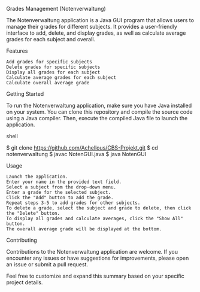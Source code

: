 Grades Management (Notenverwaltung)

The Notenverwaltung application is a Java GUI program that allows users to manage their grades for different subjects. It provides a user-friendly interface to add, delete, and display grades, as well as calculate average grades for each subject and overall.

Features

    Add grades for specific subjects
    Delete grades for specific subjects
    Display all grades for each subject
    Calculate average grades for each subject
    Calculate overall average grade

Getting Started

To run the Notenverwaltung application, make sure you have Java installed on your system. You can clone this repository and compile the source code using a Java compiler. Then, execute the compiled Java file to launch the application.

shell

$ git clone https://github.com/Achellous/CBS-Projekt.git
$ cd notenverwaltung
$ javac NotenGUI.java
$ java NotenGUI

Usage

    Launch the application.
    Enter your name in the provided text field.
    Select a subject from the drop-down menu.
    Enter a grade for the selected subject.
    Click the "Add" button to add the grade.
    Repeat steps 3-5 to add grades for other subjects.
    To delete a grade, select the subject and grade to delete, then click the "Delete" button.
    To display all grades and calculate averages, click the "Show All" button.
    The overall average grade will be displayed at the bottom.

Contributing

Contributions to the Notenverwaltung application are welcome. If you encounter any issues or have suggestions for improvements, please open an issue or submit a pull request.

Feel free to customize and expand this summary based on your specific project details.
